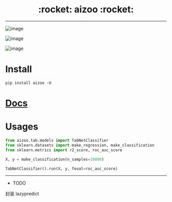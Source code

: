 <h1 align = "center">:rocket: aizoo :rocket:</h1>

---


![image](https://img.shields.io/pypi/v/aizoo.svg)

![image](https://img.shields.io/travis/Jie-Yuan/aizoo.svg)

![image](https://readthedocs.org/projects/aizoo/badge/?version=latest)


# Install
```
pip install aizoo -U
```

# [Docs](https://jie-yuan.github.io/aizoo)

# Usages
```python
from aizoo.tab.models import TabNetClassifier
from sklearn.datasets import make_regression, make_classification
from sklearn.metrics import r2_score, roc_auc_score

X, y = make_classification(n_samples=10000)

TabNetClassifier().run(X, y, feval=roc_auc_score)
```
---
* TODO

封装 lazypredict
